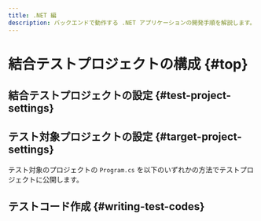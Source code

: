 ```yaml
---
title: .NET 編
description: バックエンドで動作する .NET アプリケーションの開発手順を解説します。
---
```


# 結合テストプロジェクトの構成 {#top}

## 結合テストプロジェクトの設定 {#test-project-settings}

## テスト対象プロジェクトの設定 {#target-project-settings}

テスト対象のプロジェクトの `Program.cs` を以下のいずれかの方法でテストプロジェクトに公開します。

## テストコード作成 {#writing-test-codes}
